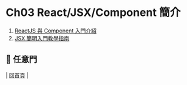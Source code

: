 # Ch03 React/JSX/Component 簡介

1. [ReactJS 與 Component 入門介紹](https://github.com/kdchang/reactjs101/blob/master/Ch03/reactjs-introduction.md)
2. [JSX 簡明入門教學指南](https://github.com/kdchang/reactjs101/blob/master/Ch03/react-jsx-introduction.md)

## :door: 任意門
| [回首頁](https://github.com/kdchang/reactjs101) |